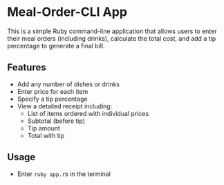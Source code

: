 # Meal-Order-CLI App
This is a simple Ruby command-line application that allows users to enter their meal orders (including drinks), calculate the total cost, and add a tip percentage to generate a final bill.

## Features
- Add any number of dishes or drinks
- Enter price for each item
- Specify a tip percentage
- View a detailed receipt including:
  - List of items ordered with individual prices
  - Subtotal (before tip)
  - Tip amount
  - Total with tip

## Usage
- Enter `ruby app.rb` in the terminal